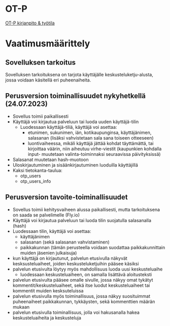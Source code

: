 # OT-P 
[OT-P kirjanpito & työtila](https://github.com/KeranenKirill/OT-P/blob/main/DOKUMENTAATIO/TYOAIKAKIRJANPITO.md)
  
    
# Vaatimusmäärittely
## Sovelluksen tarkoitus

Sovelluksen tarkoituksena on tarjota käyttäjälle keskusteluketju-alusta, jossa voidaan käsitellä eri puheenaiheita.

## Perusversion toiminallisuudet nykyhetkellä (24.07.2023)

- Sovellus toimii paikallisesti
- Käyttäjä voi kirjautua palveluun tai luoda uuden käyttäjä-tilin 
   - Luodessaan käyttäjä-tiliä, käyttäjä voi asettaa:
      - etunimen, sukunimen, iän, kotikaupunginsa, käyttäjänimen, salasanan (lisäksi vahvistetaan sala sana toiseen otteeseen)
      - luontivaiheessa, mikäli käyttäjä jättää kohdat täyttämättä, tai kirjoittaa väärin, niin aiheutuu virhe-viestit (kaupunkien kohdalla input- muutetaan valinta-toiminnaksi seuraavissa päivityksissä)
- Salasanat muutetaan hash-muotoon
- Uloskirjautuminen ja sisäänkirjautuminen luoduilla käyttäjillä
- Kaksi tietokanta-taulua:
   - otp_users
   - otp_users_info
  

## Perusversion tavoite-toiminallisuudet

- Sovellus toimii kehitysvaiheen alussa paikallisesti, mutta tarkoituksena on saada se palvelimelle (Fly.io)
- Käyttäjä voi kirjautua palveluun tai luoda tilin suojatulla salasanalla (hash)
- Luodessaan tilin, käyttäjä voi asettaa:
   - käyttäjänimen
   - salasanan (sekä salasanan vahvistaminen)
   - paikkakunnan (tämän perusteella voidaan suodattaa paikkakunnittain muiden jäsenien julkaisuja)
- kun käyttäjä on kirjautunut, palvelun etusivulla näkyvät kesksusteluaiheet, joiden keskusteluketjuihin pääsee käsiksi
- palvelun etusivulta löytyy myös mahdollisuus luoda uusi keskusteluaihe
   - luodessaan keskusteluaiheen, on samalla lisättävä aloitusteksti
- palvelun etusivulta pääsee omalle sivulle, jossa näkyy omat tykätyt kommentit/keskusteluaiheet, sekä itse luodut keskusteluaiheet tai kommentit muiden kesksuteluissa
- palvelun etusivulla myös toiminallisuus, jossa näkyy suosituimmat puheenaiheet paikkakunnan, tykkäysten, sekä kommenttien määrän mukaan
- palvelun etusivulla toiminallisuus, jolla voi hakusanalla hakea keskusteluaiheita ja keskusteluja




